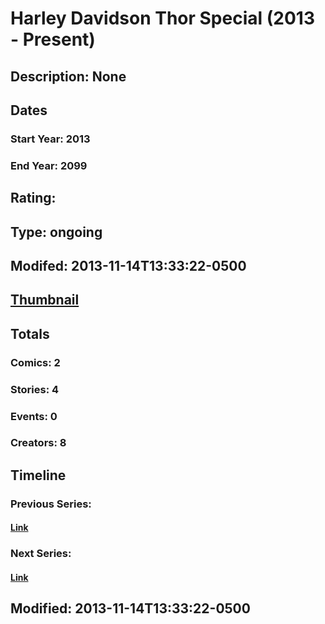 # Harley Davidson Thor Special (2013 - Present)
## Description: None
## Dates
### Start Year: 2013
### End Year: 2099
## Rating: 
## Type: ongoing
## Modifed: 2013-11-14T13:33:22-0500
## [Thumbnail](http://i.annihil.us/u/prod/marvel/i/mg/b/40/image_not_available.jpg)
## Totals
### Comics: 2
### Stories: 4
### Events: 0
### Creators: 8
## Timeline
### Previous Series: 
#### [Link]()
### Next Series: 
#### [Link]()
## Modified: 2013-11-14T13:33:22-0500
